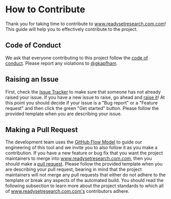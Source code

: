 # How to Contribute

Thank you for taking time to contribute to www.readysetresearch.com.com! This guide will help you
to effectively contribute to the project.

## Code of Conduct

We ask that everyone contributing to this project follow the [code of
conduct](CODE_OF_CONDUCT.md). Please report any violations to
[@gkapfham](https://github.com/gkapfham).

## Raising an Issue

First, check the [Issue
Tracker](https://github.com/readysetresearch.com/www.readysetresearch.com.com/issues) to make sure that
someone has not already raised your issue. If you have a new issue to raise, go
ahead and [raise
it](https://github.com/readysetresearch.com/www.readysetresearch.com.com/issues/new/choose)! At this
point you should decide if your issue is a "Bug report" or a "Feature request"
and then click the green "Get started" button. Please follow the provided
template when you are describing your issue.

## Making a Pull Request

The development team uses the [GitHub Flow
Model](https://guides.github.com/introduction/flow/) to guide our engineering of
this tool and we invite you to also follow it as you make a contribution. If you
have a new feature or bug fix that you want the project maintainers to merge
into www.readysetresearch.com.com, then you should make a [pull
request](https://github.com/readysetresearch.com/www.readysetresearch.com.com/pulls). Please follow the
provided template when you are describing your pull request, bearing in mind
that the project maintainers will not merge any pull requests that either do not
adhere to the template or break any aspects of the automated build. You should
read the following subsection to learn more about the project standards to which
all of www.readysetresearch.com.com's contributors adhere.
